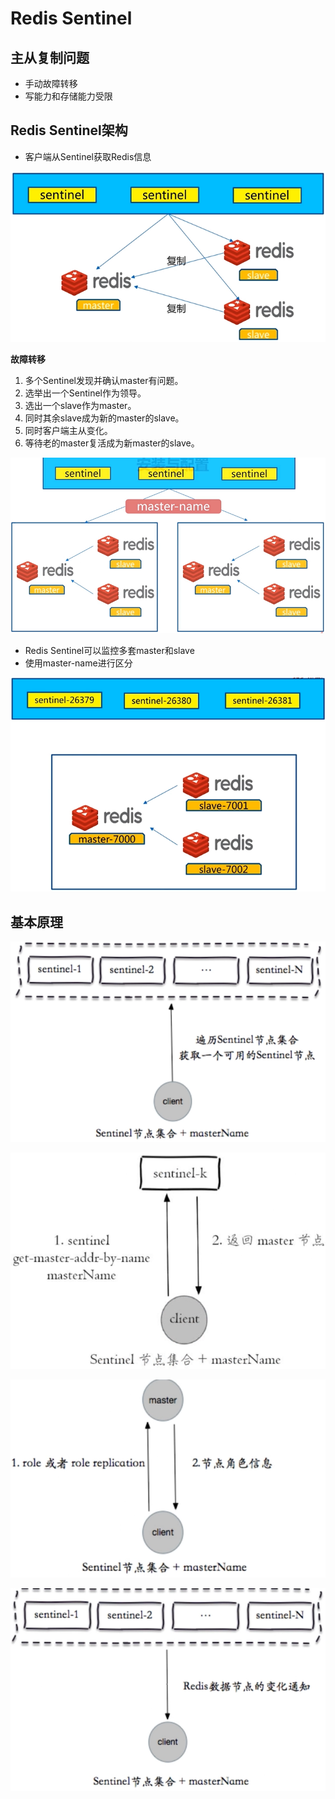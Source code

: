 # Redis Sentinel

## 主从复制问题

- 手动故障转移
- 写能力和存储能力受限

## Redis Sentinel架构

- 客户端从Sentinel获取Redis信息

![Redis Sentinel](assets/8-1.png)

**故障转移**

1. 多个Sentinel发现并确认master有问题。
2. 选举出一个Sentinel作为领导。
3. 选出一个slave作为master。
4. 同时其余slave成为新的master的slave。
5. 同时客户端主从变化。
6. 等待老的master复活成为新master的slave。

![Redis Sentinel](assets/8-2.png)

- Redis Sentinel可以监控多套master和slave
- 使用master-name进行区分

![Redis Sentinel架构](assets/8-3.png)

## 基本原理

![基本原理](assets/8-4.png)

![基本原理](assets/8-5.png)

![基本原理](assets/8-6.png)

![基本原理](assets/8-7.png)